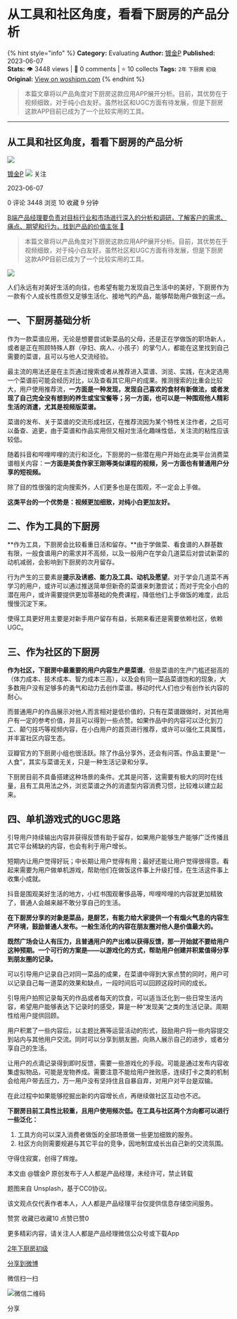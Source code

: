 # 从工具和社区角度，看看下厨房的产品分析
{% hint style="info" %}
**Category:** Evaluating
**Author:** [镀金P](https://www.woshipm.com/u/1093375)
**Published:** 2023-06-07  
**Stats:** 👁️ 3448 views | 💬 0 comments | ⭐ 10 collects
**Tags:** `2年` `下厨房` `初级`
**Original:** [View on woshipm.com](https://www.woshipm.com/evaluating/5842465.html)
{% endhint %}
> 本篇文章将以产品角度对下厨房这款应用APP展开分析。目前，其优势在于视频细致，对于纯小白友好。虽然社区和UGC方面有待发展，但是下厨房这款APP目前已成为了一个比较实用的工具。

---

## 从工具和社区角度，看看下厨房的产品分析

[![](https://image.woshipm.com/wp-files/2021/11/G28NfozVUi0UdQJsG6Vj.jpg!/both/72x72)](https://www.woshipm.com/u/1093375)

[镀金P](https://www.woshipm.com/u/1093375) ![](https://static.woshipm.com/tag/1101_1@2x.png) 关注

2023-06-07

0 评论 3448 浏览 10 收藏 9 分钟

[B端产品经理要负责对目标行业和市场进行深入的分析和调研，了解客户的需求、痛点、期望和行为，找到产品的价值主张 🔗](https://ke.qidianla.com/courses/bcpm)

> 本篇文章将以产品角度对下厨房这款应用APP展开分析。目前，其优势在于视频细致，对于纯小白友好。虽然社区和UGC方面有待发展，但是下厨房这款APP目前已成为了一个比较实用的工具。

![](https://image.woshipm.com/2023/04/13/2413a510-d9ef-11ed-889f-00163e0b5ff3.jpg)

人们永远有对美好生活的向往，也希望有能力发现自己生活中的美好，下厨房作为一款有个人成长性质但又足够生活化、接地气的产品，能够帮助用户做到这一点。

## 一、下厨房基础分析

作为一款菜谱应用，无论是想要尝试新菜品的父母，还是正在学做饭的职场新人，或者是正在照顾特殊人群（孕妇、病人、小孩子）的掌勺人，都能在这里找到自己需要的菜谱，且可以与他人交流经验。

最主流的用法还是在主页通过搜索或者从推荐进入菜谱、浏览、实践，在决定选用一个菜谱前可能会经历对比，以及查看其它用户的成果。推测搜索的比重会比较大，用户使用推荐流，**一方面是一种发现，发现自己喜欢的食材有新做法，或者发现了自己完全没有想到的养生或宝宝餐等；另一方面，也可以是一种围观他人精彩生活的消遣，尤其是视频版菜谱。**

菜谱的发布、关于菜谱的交流形成社区，在推荐流因为某个特性关注作者，之后可以备查、追更，由于菜谱和作品实用但又相对生活化趣味性低，关注流的粘性应该较低。

随着抖音和哔哩哔哩的流行和泛化，下厨房的一些潜在用户开始在此类平台消费菜谱相关内容：**一方面是美食作家王刚等类似课程的视频，另一方面也有普通用户分享的短视频。**

除了目的性很强的定向搜索外，人们更多也是在围观，不一定会上手做。

**这类平台的一个优势是：视频更加细致，对纯小白更加友好。**

## 二、作为工具的下厨房

**作为工具，下厨房会比较看重日活和留存。**由于学做菜、看食谱的人群基数有限，一般食谱用户的需求并不高频，以及一般用户在学会几道菜后对尝试新菜的动机减弱，会影响到下厨房的次月留存。

行为产生的三要素是**提示及诱惑、能力及工具、动机及愿望**。对于学会几道菜不再学习的用户，或许可以通过推送简单但新奇的菜谱来刺激尝试；而对于完全小白的潜在用户，或许需要提供更加零基础的免费课程，降低他们上手做饭的难度，此后慢慢沉淀下来。

使得工具更好用主要是对新手用户留存有益，长期来看还是需要依赖社区，依赖UGC。

## 三、作为社区的下厨房

**作为社区，下厨房中最重要的用户内容生产是菜谱**。但是菜谱的生产门槛还挺高的（体力成本、技术成本、智力成本三高），以及会有同一菜品菜谱饱和的现象，大多数用户没有足够多的勇气和动力去创作菜谱。移动时代人们也少有创作长内容的耐心。

而普通用户的作品展示对他人而言相对是低价值的，只有在菜谱跟做时，对其他用户有一定的参考价值，并且可以得到一些点赞。如果作品中的内容可以泛化到刀工、颠勺技巧等视频内容，在小白用户的首页进行推荐，或许可以强化工具属性，并丰富社区内容生态。

豆瓣官方的下厨房小组也很活跃。除了作品分享外，还会有问答。作品主要是“一人食”，其实与菜谱无关，只是一种生活记录和分享。

下厨房目前不具备搭建这种场景的条件。尤其是问答，这需要有极大的同时在线量，且有工具用法之外，浏览菜谱之外的消遣型内容消费习惯，比较难以建立起来。

## 四、单机游戏式的UGC思路

引导用户持续输出内容并获得反馈有助于留存，如果用户能够生产能够广泛传播且其它平台稀缺的内容，也会有利于用户增长。

短期内让用户觉得好玩；中长期让用户觉得有用；最好还能让用户觉得很得意。看起来需要为用户做单机游戏，帮助他们在做饭这件事上升级打怪，在生活这件事上收集小成就。

抖音是围观美好生活的地方，小红书围观奢侈品等，哔哩哔哩的内容就更加精致了，普通人会越来越不敢分享自己的生活。

**在下厨房分享的对象是菜品，是厨艺，有能力给大家提供一个有烟火气息的内容生产环境，鼓励普通人发布。一般生活化的内容在朋友圈对他人是价值最大的。**

**既然广场会让人有压力，且普通用户的产出难以获得反馈，那一开始就不要给用户这种预期。一个可行的方案是——以游戏化的方式，帮助用户创建并积累值得分享到朋友圈的记录。**

可以引导用户记录自己对同一菜品的成果，在菜谱中得到大家点赞的同时，用户可以记录自己每一道菜的效果和缺点，一段时间后可以回顾这段时间的成长。

引导用户拍照记录每天的作品或者每天的饮食，可以适当泛化到一些日常生活内容，希望用户能够表达下记录时的感受，算是一种“发现美”之类的生活记录。周期性给用户提供回顾。

用户积累了一些内容后，以主题比赛等运营活动的形式，鼓励用户将一些内容提交到站内与其他用户交流。同时可以分享到朋友圈，向熟人展示自己的进步，或者分享自己的生活。

让用户的点滴记录得到即时反馈，需要一些游戏化的手段。可能是通过发布内容收集虚拟物品，可能是宠物养成。需要注意不能给用户挫败感，连续打卡之类的机制会给用户带去压力，万一用户没有坚持住且自暴自弃，对用户对平台是双输。

在此过程中如果能够挖掘出新的内容增长点，再继续做社区互动也不迟。

**下厨房目前工具性比较重，且用户使用频次低。在工具与社区两个方向都可以进行一些泛化：**

1.  工具方向可以深入消费者做饭的全部场景做一些更加细致的服务。
2.  社区方向则需要规避与其它平台的竞争，因地制宜成长出自己新的交流氛围。

守得住寂寞，创得了辉煌。

本文由 @镀金P 原创发布于人人都是产品经理，未经许可，禁止转载

题图来自 Unsplash，基于CC0协议。

该文观点仅代表作者本人，人人都是产品经理平台仅提供信息存储空间服务。

赞赏 收藏已收藏10 点赞已赞0

更多精彩内容，请关注人人都是产品经理微信公众号或下载App

[2年](https://www.woshipm.com/tag/2%e5%b9%b4)[下厨房](https://www.woshipm.com/tag/%e4%b8%8b%e5%8e%a8%e6%88%bf)[初级](https://www.woshipm.com/tag/%e5%88%9d%e7%ba%a7)

[分享到微博](https://service.weibo.com/share/share.php?appkey=2775287854&title=从工具和社区角度，看看下厨房的产品分析&url=https://www.woshipm.com/evaluating/5842465.html&pic=https://image.woshipm.com/2023/04/13/2413a510-d9ef-11ed-889f-00163e0b5ff3.jpg)

微信扫一扫

![微信二维码](https://api.pwmqr.com/qrcode/create/?url=https://www.woshipm.com/evaluating/5842465.html)

分享